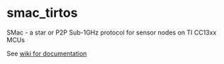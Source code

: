 # smac_tirtos
SMac - a star or P2P Sub-1GHz protocol for sensor nodes on TI CC13xx MCUs

See [wiki for documentation](Home)